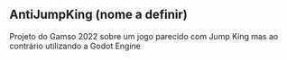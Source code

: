 ## AntiJumpKing (nome a definir)
Projeto do Gamso 2022 sobre um jogo parecido com Jump King mas ao contrário utilizando a Godot Engine
